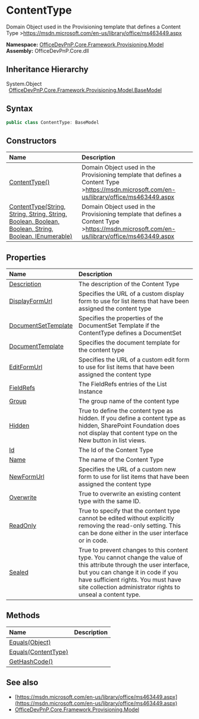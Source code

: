 # ContentType
 Domain Object used in the Provisioning template that defines a Content Type ><cref>https://msdn.microsoft.com/en-us/library/office/ms463449.aspx</cref></see>  

**Namespace:** [OfficeDevPnP.Core.Framework.Provisioning.Model](OfficeDevPnP.Core.Framework.Provisioning.Model.md)  
**Assembly:** OfficeDevPnP.Core.dll  
## Inheritance Hierarchy
System.Object  
&ensp;[OfficeDevPnP.Core.Framework.Provisioning.Model.BaseModel](OfficeDevPnP.Core.Framework.Provisioning.Model.BaseModel.md)  
## Syntax
```C#
public class ContentType: BaseModel
```
## Constructors
|**Name**|**Description**|
|:-----|:-----|
| [ContentType()](OfficeDevPnP.Core.Framework.Provisioning.Model.ContentType.ctor1.md) |  Domain Object used in the Provisioning template that defines a Content Type ><cref>https://msdn.microsoft.com/en-us/library/office/ms463449.aspx</cref></see> 
| [ContentType(String, String, String, String, Boolean, Boolean, Boolean, String, Boolean, IEnumerable<FieldRef>)](OfficeDevPnP.Core.Framework.Provisioning.Model.ContentType.ctor2.md) |  Domain Object used in the Provisioning template that defines a Content Type ><cref>https://msdn.microsoft.com/en-us/library/office/ms463449.aspx</cref></see> 
## Properties
|**Name**|**Description**|
|:-----|:-----|
| [Description](OfficeDevPnP.Core.Framework.Provisioning.Model.ContentType.Description.md) | The description of the Content Type
| [DisplayFormUrl](OfficeDevPnP.Core.Framework.Provisioning.Model.ContentType.DisplayFormUrl.md) | Specifies the URL of a custom display form to use for list items that have been assigned the content type
| [DocumentSetTemplate](OfficeDevPnP.Core.Framework.Provisioning.Model.ContentType.DocumentSetTemplate.md) | Specifies the properties of the DocumentSet Template if the ContentType defines a DocumentSet
| [DocumentTemplate](OfficeDevPnP.Core.Framework.Provisioning.Model.ContentType.DocumentTemplate.md) | Specifies the document template for the content type
| [EditFormUrl](OfficeDevPnP.Core.Framework.Provisioning.Model.ContentType.EditFormUrl.md) | Specifies the URL of a custom edit form to use for list items that have been assigned the content type
| [FieldRefs](OfficeDevPnP.Core.Framework.Provisioning.Model.ContentType.FieldRefs.md) | The FieldRefs entries of the List Instance
| [Group](OfficeDevPnP.Core.Framework.Provisioning.Model.ContentType.Group.md) | The group name of the content type
| [Hidden](OfficeDevPnP.Core.Framework.Provisioning.Model.ContentType.Hidden.md) | True to define the content type as hidden. If you define a content type as hidden, SharePoint Foundation does not display that content type on the New button in list views.
| [Id](OfficeDevPnP.Core.Framework.Provisioning.Model.ContentType.Id.md) | The Id of the Content Type
| [Name](OfficeDevPnP.Core.Framework.Provisioning.Model.ContentType.Name.md) | The name of the Content Type
| [NewFormUrl](OfficeDevPnP.Core.Framework.Provisioning.Model.ContentType.NewFormUrl.md) | Specifies the URL of a custom new form to use for list items that have been assigned the content type
| [Overwrite](OfficeDevPnP.Core.Framework.Provisioning.Model.ContentType.Overwrite.md) | True to overwrite an existing content type with the same ID.
| [ReadOnly](OfficeDevPnP.Core.Framework.Provisioning.Model.ContentType.ReadOnly.md) | True to specify that the content type cannot be edited without explicitly removing the read-only setting. This can be done either in the user interface or in code.
| [Sealed](OfficeDevPnP.Core.Framework.Provisioning.Model.ContentType.Sealed.md) | True to prevent changes to this content type. You cannot change the value of this attribute through the user interface, but you can change it in code if you have sufficient rights. You must have site collection administrator rights to unseal a content type.
## Methods
|**Name**|**Description**|
|:-----|:-----|
| [Equals(Object)](OfficeDevPnP.Core.Framework.Provisioning.Model.ContentType.3520ddbb.md) | 
| [Equals(ContentType)](OfficeDevPnP.Core.Framework.Provisioning.Model.ContentType.f2a50643.md) | 
| [GetHashCode()](OfficeDevPnP.Core.Framework.Provisioning.Model.ContentType.1c6872bd.md) | 
## See also
- [https://msdn.microsoft.com/en-us/library/office/ms463449.aspx](https://msdn.microsoft.com/en-us/library/office/ms463449.aspx)
- [OfficeDevPnP.Core.Framework.Provisioning.Model](OfficeDevPnP.Core.Framework.Provisioning.Model.md)
